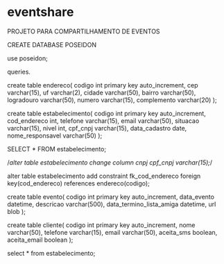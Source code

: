 # eventshare
PROJETO PARA COMPARTILHAMENTO DE EVENTOS
 
 CREATE DATABASE POSEIDON
 
 use poseidon;
  
 queries.
 
 


create table endereco(
codigo int primary key auto_increment,
cep varchar(15),
uf varchar(2),
cidade varchar(50),
bairro varchar(50),
logradouro varchar(50),
numero varchar(15),
complemento varchar(20)
);

create table estabelecimento(
codigo int primary key auto_increment,
cod_endereco int,
telefone varchar(15),
email varchar(50),
situacao varchar(15),
nivel int,
cpf_cnpj varchar(15),
data_cadastro date,
nome_responsavel varchar(50)
);

SELECT * FROM estabelecimento;

/*alter table estabelecimento change column cnpj  cpf_cnpj varchar(15);*/

alter table estabelecimento
add constraint fk_cod_endereco foreign key(cod_endereco) references endereco(codigo);

create table evento(
codigo int primary key auto_increment,
data_evento datetime,
descricao varchar(500),
data_termino_lista_amiga datetime,
url blob
);

create table cliente(
codigo int primary key auto_increment,
nome varchar(50),
telefone varchar(15),
email varchar(50),
aceita_sms boolean,
aceita_email boolean
);


select * from estabelecimento;
